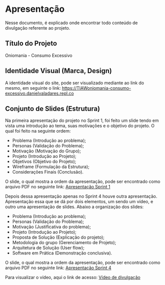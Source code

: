 # Apresentação
 
Nesse documento, é explicado onde encontrar todo conteúdo de divulgação referente ao projeto.

## Título do Projeto
Oniomania - Consumo Excessivo
 
## Identidade Visual (Marca, Design)
 
A identidade visual do site, pode ser visualizado mediante ao link do mesmo, em seguinte o link: https://TIAWoniomania-consumo-excessivo.danielvaladares.repl.co
## Conjunto de Slides (Estrutura)
 
Na primeira apresentação do projeto no Sprint 1, foi feito um slide tendo em vista uma introdução ao tema, suas motivações e o objetivo do projeto. O qual foi feito na seguinte ordem:
 
- Problema (Introdução ao problema);
- Personas (Validação do Problema);
- Motivação (Motivação do Grupo);
- Projeto (Introdução ao  Projeto);
- Objetivos (Objetivo do Projeto);
- Wireframe (Formulação da Estrutura);
- Considerações Finais (Conclusão).
 
O slide, o qual mostra a ordem da apresentação, pode ser encontrado como arquivo PDF no seguinte link: [Apresentação Sprint 1](https://github.com/ICEI-PUC-Minas-PMGCC-TI/tiaw-pmg-cc-m-20212-consumo-excessivo/blob/master/Divulgacao/Apresentacao/sprint1.pdf)
 
Depois dessa apresentação apenas no Sprint 4 houve outra apresentação. Apresentação essa que se dá por dois elementos, um sendo um vídeo, e outro uma apresentação de slides. Abaixo a organização dos slides:
 
- Problema (Introdução ao problema);
- Personas (Validação do Problema);
- Motivação (Justificativa do problema);
- Projeto (Introdução ao  Projeto);
- Proposta de Solução (Explicação do projeto);
- Metodologia do grupo (Gerenciamento de Projeto);
- Arquitetura de Solução (User flow);
- Software em Prática (Demonstração conclusiva).
 
O slide, o qual mostra a ordem da apresentação, pode ser encontrado como arquivo PDF no seguinte link: [Apresentação Sprint 4](https://github.com/ICEI-PUC-Minas-PMGCC-TI/tiaw-pmg-cc-m-20212-consumo-excessivo/blob/master/Divulgacao/Apresentacao/Sprint4.pdf)
 
Para visualizar o vídeo, aqui o link de acesso: [Vídeo de divulgação](https://youtu.be/I0FQADzFLFQ)